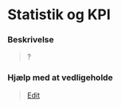 # Statistik og KPI

### Beskrivelse

> ?

### Hjælp med at vedligeholde

> [Edit](https://github.com/FMDatahub/Portal/blob/main/docs/Moduler/Helpdesk/StatistikOgKPI.md)
